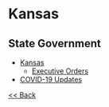 # Kansas

## State Government

* [Kansas](https://portal.kansas.gov/)
  * [Executive Orders](https://governor.kansas.gov/newsroom/executive-orders/)
* [COVID-19 Updates](https://govstatus.egov.com/coronavirus)

[<< Back](README.md)

